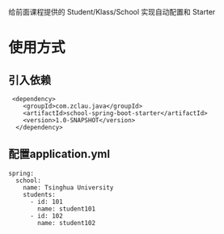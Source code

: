 给前面课程提供的 Student/Klass/School 实现自动配置和 Starter

# 使用方式

## 引入依赖

```
 <dependency>
    <groupId>com.zclau.java</groupId>
    <artifactId>school-spring-boot-starter</artifactId>
    <version>1.0-SNAPSHOT</version>
  </dependency>
```

## 配置application.yml
```
spring:
  school:
    name: Tsinghua University
    students:
      - id: 101
        name: student101
      - id: 102
        name: student102
```
